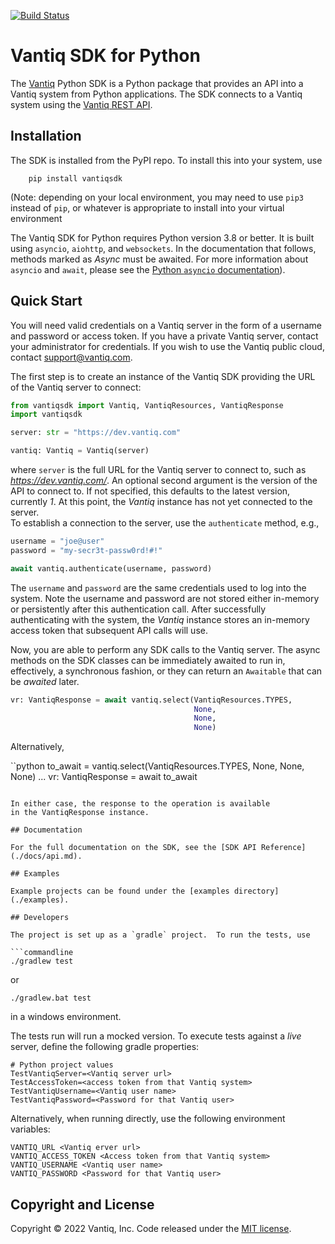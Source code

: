 [![Build Status](https://travis-ci.org/Vantiq/vantiq-sdk-java.svg?branch=master)](https://travis-ci.org/Vantiq/vantiq-sdk-java)

# Vantiq SDK for Python

The [Vantiq](http://www.vantiq.com) Python SDK is a Python package that provides an 
API into a Vantiq system from Python applications.  The SDK connects to a
Vantiq system using the 
[Vantiq REST API](https://dev.vantiq.com/docs/system/api/index.html).

## Installation

The SDK is installed from the PyPI repo.  To install this into your system,
use
```commandline
    pip install vantiqsdk
```

(Note: depending on your local environment, you may need to use `pip3`
instead of `pip`, or whatever is appropriate to install into your
virtual environment

The Vantiq SDK for Python requires Python version 3.8 or better.
It is built using `asyncio`, `aiohttp`, and `websockets`. In the documentation
that follows, methods marked as _Async_ must be awaited. For more information
about `asyncio` and `await`, please see the 
[Python `asyncio` documentation](https://docs.python.org/3/library/asyncio.html)).

## Quick Start

You will need valid credentials on a Vantiq server in the form of a
username and password or access token.  If you have a private Vantiq server,
contact your administrator for credentials.  If you wish to use the
Vantiq public cloud, contact [support@vantiq.com](mailto:support@vantiq.com).

The first step is to create an instance of the Vantiq SDK providing the URL of the Vantiq server to connect:

```python
from vantiqsdk import Vantiq, VantiqResources, VantiqResponse
import vantiqsdk

server: str = "https://dev.vantiq.com"

vantiq: Vantiq = Vantiq(server)
```

where `server` is the full URL for the Vantiq server to connect to, such as *https://dev.vantiq.com/*. 
An optional second argument is the version of the API to connect to. 
If not specified, this defaults to the latest version, currently *1*. 
At this point, the *Vantiq* instance has not yet connected to the server.  
To establish a connection to the server, use the `authenticate` method, e.g.,

```python
username = "joe@user"
password = "my-secr3t-passw0rd!#!"

await vantiq.authenticate(username, password)
```

The `username` and `password` are the same credentials used to log into the system.
Note the username and password are not stored either in-memory or persistently after
this authentication call.  After successfully authenticating with the system,
the *Vantiq* instance stores an in-memory access token that subsequent API calls
will use.

Now, you are able to perform any SDK calls to the Vantiq server.  The async methods
on the SDK classes can be immediately awaited to run in, effectively, a synchronous
fashion, or they can return an `Awaitable` that can be _awaited_ later.

```python
vr: VantiqResponse = await vantiq.select(VantiqResources.TYPES, 
                                         None, 
                                         None, 
                                         None)

```

Alternatively,

``python
to_await = vantiq.select(VantiqResources.TYPES, 
                         None, 
                         None, 
                         None)
...
vr: VantiqResponse = await to_await
```

In either case, the response to the operation is available
in the VantiqResponse instance.

## Documentation

For the full documentation on the SDK, see the [SDK API Reference](./docs/api.md).

## Examples

Example projects can be found under the [examples directory](./examples).

## Developers

The project is set up as a `gradle` project.  To run the tests, use

```commandline
./gradlew test
```

or

```commandline
./gradlew.bat test
```

in a windows environment.

The tests run will run a mocked version. To execute tests against a _live_ server,
define the following gradle properties:

```properties
# Python project values
TestVantiqServer=<Vantiq server url>
TestAccessToken=<access token from that Vantiq system>
TestVantiqUsername=<Vantiq user name>
TestVantiqPassword=<Password for that Vantiq user>
```

Alternatively, when running directly, use the following environment variables:

```commandline
VANTIQ_URL <Vantiq erver url>
VANTIQ_ACCESS_TOKEN <Access token from that Vantiq system>
VANTIQ_USERNAME <Vantiq user name>
VANTIQ_PASSWORD <Password for that Vantiq user>
```

## Copyright and License

Copyright &copy; 2022 Vantiq, Inc.  Code released under the [MIT license](./LICENSE.txt).
